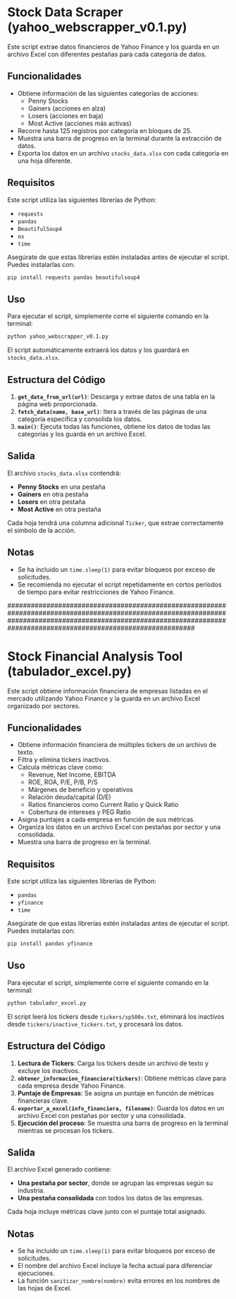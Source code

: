 # Stock Data Scraper (yahoo_webscrapper_v0.1.py)

Este script extrae datos financieros de Yahoo Finance y los guarda en un archivo Excel con diferentes pestañas para cada categoría de datos.

## Funcionalidades
- Obtiene información de las siguientes categorías de acciones:
  - Penny Stocks
  - Gainers (acciones en alza)
  - Losers (acciones en baja)
  - Most Active (acciones más activas)
- Recorre hasta 125 registros por categoría en bloques de 25.
- Muestra una barra de progreso en la terminal durante la extracción de datos.
- Exporta los datos en un archivo `stocks_data.xlsx` con cada categoría en una hoja diferente.

## Requisitos
Este script utiliza las siguientes librerías de Python:
- `requests`
- `pandas`
- `BeautifulSoup4`
- `os`
- `time`

Asegúrate de que estas librerías estén instaladas antes de ejecutar el script. Puedes instalarlas con:
```sh
pip install requests pandas beautifulsoup4
```

## Uso
Para ejecutar el script, simplemente corre el siguiente comando en la terminal:
```sh
python yahoo_webscrapper_v0.1.py
```
El script automáticamente extraerá los datos y los guardará en `stocks_data.xlsx`.

## Estructura del Código
1. **`get_data_from_url(url)`**: Descarga y extrae datos de una tabla en la página web proporcionada.
2. **`fetch_data(name, base_url)`**: Itera a través de las páginas de una categoría específica y consolida los datos.
3. **`main()`**: Ejecuta todas las funciones, obtiene los datos de todas las categorías y los guarda en un archivo Excel.

## Salida
El archivo `stocks_data.xlsx` contendrá:
- **Penny Stocks** en una pestaña
- **Gainers** en otra pestaña
- **Losers** en otra pestaña
- **Most Active** en otra pestaña

Cada hoja tendrá una columna adicional `Ticker`, que extrae correctamente el símbolo de la acción.

## Notas
- Se ha incluido un `time.sleep(1)` para evitar bloqueos por exceso de solicitudes.
- Se recomienda no ejecutar el script repetidamente en cortos períodos de tiempo para evitar restricciones de Yahoo Finance.

########################################################################################################################################################################################################################



# Stock Financial Analysis Tool (tabulador_excel.py)

Este script obtiene información financiera de empresas listadas en el mercado utilizando Yahoo Finance y la guarda en un archivo Excel organizado por sectores.

## Funcionalidades
- Obtiene información financiera de múltiples tickers de un archivo de texto.
- Filtra y elimina tickers inactivos.
- Calcula métricas clave como:
  - Revenue, Net Income, EBITDA
  - ROE, ROA, P/E, P/B, P/S
  - Márgenes de beneficio y operativos
  - Relación deuda/capital (D/E)
  - Ratios financieros como Current Ratio y Quick Ratio
  - Cobertura de intereses y PEG Ratio
- Asigna puntajes a cada empresa en función de sus métricas.
- Organiza los datos en un archivo Excel con pestañas por sector y una consolidada.
- Muestra una barra de progreso en la terminal.

## Requisitos
Este script utiliza las siguientes librerías de Python:
- `pandas`
- `yfinance`
- `time`

Asegúrate de que estas librerías estén instaladas antes de ejecutar el script. Puedes instalarlas con:
```sh
pip install pandas yfinance
```

## Uso
Para ejecutar el script, simplemente corre el siguiente comando en la terminal:
```sh
python tabulador_excel.py
```
El script leerá los tickers desde `tickers/sp500x.txt`, eliminará los inactivos desde `tickers/inactive_tickers.txt`, y procesará los datos.

## Estructura del Código
1. **Lectura de Tickers**: Carga los tickers desde un archivo de texto y excluye los inactivos.
2. **`obtener_informacion_financiera(tickers)`**: Obtiene métricas clave para cada empresa desde Yahoo Finance.
3. **Puntaje de Empresas**: Se asigna un puntaje en función de métricas financieras clave.
4. **`exportar_a_excel(info_financiera, filename)`**: Guarda los datos en un archivo Excel con pestañas por sector y una consolidada.
5. **Ejecución del proceso**: Se muestra una barra de progreso en la terminal mientras se procesan los tickers.

## Salida
El archivo Excel generado contiene:
- **Una pestaña por sector**, donde se agrupan las empresas según su industria.
- **Una pestaña consolidada** con todos los datos de las empresas.

Cada hoja incluye métricas clave junto con el puntaje total asignado.

## Notas
- Se ha incluido un `time.sleep(1)` para evitar bloqueos por exceso de solicitudes.
- El nombre del archivo Excel incluye la fecha actual para diferenciar ejecuciones.
- La función `sanitizar_nombre(nombre)` evita errores en los nombres de las hojas de Excel.



